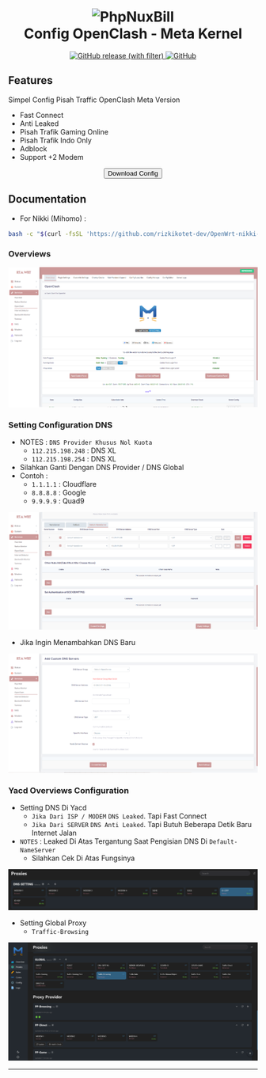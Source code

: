 <h1 align="center">
  <img src="https://raw.githubusercontent.com/MetaCubeX/Clash.Meta/Alpha/Meta.png" alt="PhpNuxBill" width="150">
  <br>Config OpenClash - Meta Kernel<br>
</h1>

<p align="center">
  <a href="https://github.com/rizkikotet-dev/Config-Open-ClashMeta/releases">
    <img alt="GitHub release (with filter)" src="https://img.shields.io/github/v/release/rizkikotet-dev/Config-Open-ClashMeta?label=Latest%20Release&labelColor=white">
  </a>
  <a href="https://github.com/rizkikotet-dev/Config-Open-ClashMeta/blob/main/LICENSE">
   <img alt="GitHub" src="https://img.shields.io/github/license/rizkikotet-dev/Config-Open-ClashMeta">
  </a>
</p>

## Features

Simpel Config Pisah Traffic OpenClash Meta Version

- Fast Connect
- Anti Leaked
- Pisah Trafik Gaming Online
- Pisah Trafik Indo Only
- Adblock
- Support +2 Modem

<p>

<p align="center">
  <a href="https://github.com/rizkikotet-dev/Config-Open-ClashMeta/releases">
    <button type="button" name="myButton">Download Config</button>
  </a>
</p>

## Documentation

- For Nikki (Mihomo) :

```bash
bash -c "$(curl -fsSL 'https://github.com/rizkikotet-dev/OpenWrt-nikki-Mod/raw/refs/heads/main/install.sh')"
```

### Overviews

![Img](image/Overviews.png)

### Setting Configuration DNS

- NOTES : `DNS Provider Khusus Nol Kuota`
  - `112.215.198.248` : DNS XL
  - `112.215.198.254` : DNS XL
- Silahkan Ganti Dengan DNS Provider / DNS Global
- Contoh :
  - `1.1.1.1` : Cloudflare
  - `8.8.8.8` : Google
  - `9.9.9.9` : Quad9

![img1](image/DNS.png)

- Jika Ingin Menambahkan DNS Baru

![img1](image/Add-DNS.png)

### Yacd Overviews Configuration

- Setting DNS Di Yacd
  - `Jika Dari ISP / MODEM` `DNS Leaked`. Tapi Fast Connect
  - `Jika Dari SERVER` `DNS Anti Leaked`. Tapi Butuh Beberapa Detik Baru Internet Jalan
- `NOTES` : Leaked Di Atas Tergantung Saat Pengisian DNS Di `Default-NameServer`
  - Silahkan Cek Di Atas Fungsinya

![img1](image/DNS-SET.png)

- Setting Global Proxy
  - `Traffic-Browsing`

![img6](image/Yacd.png)

---
